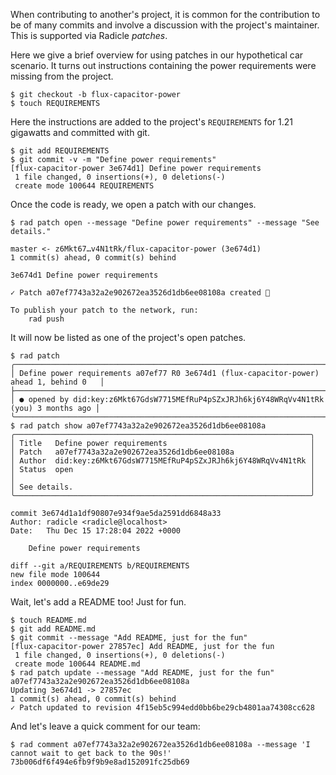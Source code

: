 When contributing to another's project, it is common for the contribution to be
of many commits and involve a discussion with the project's maintainer.  This is supported
via Radicle *patches*.

Here we give a brief overview for using patches in our hypothetical car
scenario.  It turns out instructions containing the power requirements were
missing from the project.

```
$ git checkout -b flux-capacitor-power
$ touch REQUIREMENTS
```

Here the instructions are added to the project's `REQUIREMENTS` for 1.21
gigawatts and committed with git.

```
$ git add REQUIREMENTS
$ git commit -v -m "Define power requirements"
[flux-capacitor-power 3e674d1] Define power requirements
 1 file changed, 0 insertions(+), 0 deletions(-)
 create mode 100644 REQUIREMENTS
```

Once the code is ready, we open a patch with our changes.

```
$ rad patch open --message "Define power requirements" --message "See details."

master <- z6Mkt67…v4N1tRk/flux-capacitor-power (3e674d1)
1 commit(s) ahead, 0 commit(s) behind

3e674d1 Define power requirements

✓ Patch a07ef7743a32a2e902672ea3526d1db6ee08108a created 🌱

To publish your patch to the network, run:
    rad push

```

It will now be listed as one of the project's open patches.

```
$ rad patch
╭─────────────────────────────────────────────────────────────────────────────────────────╮
│ Define power requirements a07ef77 R0 3e674d1 (flux-capacitor-power) ahead 1, behind 0   │
├─────────────────────────────────────────────────────────────────────────────────────────┤
│ ● opened by did:key:z6Mkt67GdsW7715MEfRuP4pSZxJRJh6kj6Y48WRqVv4N1tRk (you) 3 months ago │
╰─────────────────────────────────────────────────────────────────────────────────────────╯
$ rad patch show a07ef7743a32a2e902672ea3526d1db6ee08108a
╭──────────────────────────────────────────────────────────────────╮
│ Title   Define power requirements                                │
│ Patch   a07ef7743a32a2e902672ea3526d1db6ee08108a                 │
│ Author  did:key:z6Mkt67GdsW7715MEfRuP4pSZxJRJh6kj6Y48WRqVv4N1tRk │
│ Status  open                                                     │
│                                                                  │
│ See details.                                                     │
╰──────────────────────────────────────────────────────────────────╯

commit 3e674d1a1df90807e934f9ae5da2591dd6848a33
Author: radicle <radicle@localhost>
Date:   Thu Dec 15 17:28:04 2022 +0000

    Define power requirements

diff --git a/REQUIREMENTS b/REQUIREMENTS
new file mode 100644
index 0000000..e69de29

```

Wait, let's add a README too! Just for fun.

```
$ touch README.md
$ git add README.md
$ git commit --message "Add README, just for the fun"
[flux-capacitor-power 27857ec] Add README, just for the fun
 1 file changed, 0 insertions(+), 0 deletions(-)
 create mode 100644 README.md
$ rad patch update --message "Add README, just for the fun" a07ef7743a32a2e902672ea3526d1db6ee08108a
Updating 3e674d1 -> 27857ec
1 commit(s) ahead, 0 commit(s) behind
✓ Patch updated to revision 4f15eb5c994edd0bb6be29cb4801aa74308cc628
```

And let's leave a quick comment for our team:

```
$ rad comment a07ef7743a32a2e902672ea3526d1db6ee08108a --message 'I cannot wait to get back to the 90s!'
73b006df6f494e6fb9f9b9e8ad152091fc25db69
```

